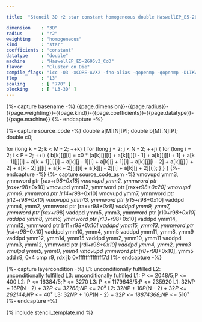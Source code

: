 ```yaml
---

title:  "Stencil 3D r2 star constant homogeneous double HaswellEP_E5-2695v3_CoD"

dimension    : "3D"
radius       : "r2"
weighting    : "homogeneous"
kind         : "star"
coefficients : "constant"
datatype     : "double"
machine      : "HaswellEP_E5-2695v3_CoD"
flavor       : "Cluster on Die"
compile_flags: "icc -O3 -xCORE-AVX2 -fno-alias -qopenmp -qopenmp -DLIKWID_PERFMON -Ilikwid-4.3.3/include -Llikwid-4.3.3/lib -Iheaders/dummy.c stencil_compilable.c -o stencil -llikwid"
flop         : "13"
scaling      : [ "770" ]
blocking     : [ "L3-3D" ]
---
```


{%- capture basename -%}
{{page.dimension}}-{{page.radius}}-{{page.weighting}}-{{page.kind}}-{{page.coefficients}}-{{page.datatype}}-{{page.machine}}
{%- endcapture -%}

{%- capture source_code -%}
double a[M][N][P];
double b[M][N][P];
double c0;

for (long k = 2; k < M - 2; ++k) {
  for (long j = 2; j < N - 2; ++j) {
    for (long i = 2; i < P - 2; ++i) {
      b[k][j][i] =
          c0 * (a[k][j][i] + a[k][j][i - 1] + a[k][j][i + 1] +
                a[k - 1][j][i] + a[k + 1][j][i] + a[k][j - 1][i] +
                a[k][j + 1][i] + a[k][j][i - 2] + a[k][j][i + 2] +
                a[k - 2][j][i] + a[k + 2][j][i] + a[k][j - 2][i] +
                a[k][j + 2][i]);
    }
  }
}
{%- endcapture -%}
{%- capture source_code_asm -%}
vmovupd ymm3, ymmword ptr [rax+r9*8+0x18]
vmovupd ymm2, ymmword ptr [rax+r9*8+0x10]
vmovupd ymm12, ymmword ptr [rax+r9*8+0x20]
vmovupd ymm6, ymmword ptr [r14+r9*8+0x10]
vmovupd ymm7, ymmword ptr [r12+r9*8+0x10]
vmovupd ymm13, ymmword ptr [r15+r9*8+0x10]
vaddpd ymm4, ymm2, ymmword ptr [rax+r9*8+0x8]
vaddpd ymm9, ymm7, ymmword ptr [rax+r9*8]
vaddpd ymm5, ymm3, ymmword ptr [r10+r9*8+0x10]
vaddpd ymm8, ymm6, ymmword ptr [r13+r9*8+0x10]
vaddpd ymm14, ymm12, ymmword ptr [r11+r9*8+0x10]
vaddpd ymm15, ymm13, ymmword ptr [rsi+r9*8+0x10]
vaddpd ymm10, ymm4, ymm5
vaddpd ymm11, ymm8, ymm9
vaddpd ymm12, ymm14, ymm15
vaddpd ymm2, ymm10, ymm11
vaddpd ymm3, ymm12, ymmword ptr [rdi+r9*8+0x10]
vaddpd ymm4, ymm2, ymm3
vmulpd ymm5, ymm0, ymm4
vmovupd ymmword ptr [r8+r9*8+0x10], ymm5
add r9, 0x4
cmp r9, rdx
jb 0xffffffffffffff7d
{%- endcapture -%}

{%- capture layercondition -%}
L1: unconditionally fulfilled
L2: unconditionally fulfilled
L3: unconditionally fulfilled
L1: P <= 2048/5;P <= 400
L2: P <= 16384/5;P <= 3270
L3: P <= 1179648/5;P <= 235920
L1: 32*N*P + 16*P*(N - 2) + 32*P <= 32768;N*P <= 20²
L2: 32*N*P + 16*P*(N - 2) + 32*P <= 262144;N*P <= 40²
L3: 32*N*P + 16*P*(N - 2) + 32*P <= 18874368;N*P <= 510²
{%- endcapture -%}

{% include stencil_template.md %}
